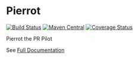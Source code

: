 # Pierrot

[![Build Status](https://github.com/agorapulse/pierrot/workflows/Check/badge.svg)](https://github.com/agorapulse/pierrot/actions)
[![Maven Central](https://img.shields.io/maven-central/v/com.agorapulse/pierrot-core.svg?label=Maven%20Central)](https://search.maven.org/search?q=g:%22com.agorapulse%22%20AND%20a:%22pierrot-core%22)
[![Coverage Status](https://coveralls.io/repos/github/agorapulse/pierrot/badge.svg?branch=master)](https://coveralls.io/github/agorapulse/pierrot?branch=master)

Pierrot the PR Pilot

See [Full Documentation][DOCS]

[DOCS]: https://agorapulse.github.io/pierrot
